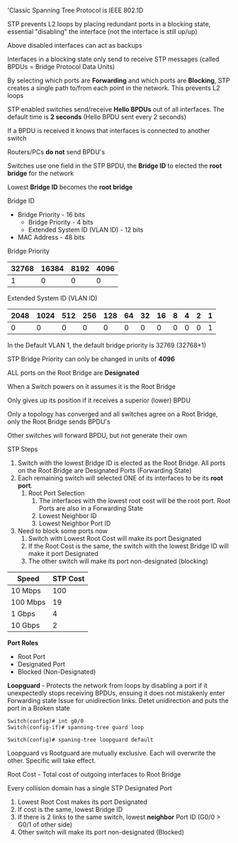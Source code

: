 'Classic Spanning Tree Protocol is IEEE 802.1D

STP prevents L2 loops by placing redundant ports in a blocking state, essential "disabling" the interface (not the interface is still up/up)

Above disabled interfaces can act as backups 

Interfaces in a blocking state only send to receive STP messages (called BPDUs = Bridge Protocol Data Units)

By selecting which ports are **Forwarding** and which ports are **Blocking**, STP creates a single path to/from each point in the network.  This prevents L2 loops

STP enabled switches send/receive **Hello BPDUs** out of all interfaces.  The default time is **2 seconds** (Hello BPDU sent every 2 seconds)

If a BPDU is received it knows that interfaces is connected to another switch

Routers/PCs **do not** send BPDU's

Switches use one field in the STP BPDU, the **Bridge ID** to elected the **root bridge** for the network

Lowest **Bridge ID** becomes the **root bridge**

Bridge ID
- Bridge Priority - 16 bits
	- Bridge Priority - 4 bits
	- Extended System ID (VLAN ID) - 12 bits
- MAC Address - 48 bits

Bridge Priority

| 32768 | 16384 | 8192 | 4096 |
| ----- | ----- | ---- | ---- |
| 1     | 0     | 0    | 0    |
Extended System ID (VLAN ID)

| 2048 | 1024 | 512 | 256 | 128 | 64  | 32  | 16  | 8   | 4   | 2   | 1   |
| ---- | ---- | --- | --- | --- | --- | --- | --- | --- | --- | --- | --- |
| 0    | 0    | 0   | 0   | 0   | 0   | 0   | 0   | 0   | 0   | 0   | 1   |

In the Default VLAN 1, the default bridge priority is 32769 (32768+1)

STP Bridge Priority can only be changed in units of **4096**

ALL ports on the Root Bridge are **Designated**

When a Switch powers on it assumes it is the Root Bridge

Only gives up its position if it receives a superior (lower) BPDU

Only a topology has converged and all switches agree on a Root Bridge, only the Root Bridge sends BPDU's

Other switches will forward BPDU, but not generate their own

STP Steps

1. Switch with the lowest Bridge ID is elected as the Root Bridge.  All ports on the Root Bridge are Designated Ports (Forwarding State)
2. Each remaining switch will selected ONE of its interfaces to be its **root port**.  
	1. Root Port Selection
		1. The interfaces with the lowest root cost will be the root port.  Root Ports are also in a Forwarding State
		2. Lowest Neighbor ID
		3. Lowest Neighbor Port ID
3. Need to block some ports now
	1. Switch with Lowest Root Cost will make its port Designated
	2. If the Root Cost is the same, the switch with the lowest Bridge ID will make it port Designated
	3. The other switch will make its port non-designated (blocking)



| Speed    | STP Cost |
| -------- | -------- |
| 10 Mbps  | 100      |
| 100 Mbps | 19       |
| 1 Gbps   | 4        |
| 10 Gbps  | 2        |

**Port Roles**
- Root Port
- Designated Port
- Blocked (Non-Designated)

**Loopguard** - Protects the network from loops by disabling a port if it unexpectedly stops receiving BPDUs, ensuing it does not mistakenly enter Forwarding state
	Issue for unidirection links.  Detet unidirection and puts the port in a Broken state

```
Switch(config)# int g0/0
Switch(config-if)# spanning-tree guard loop
```

```
Switch(config)# spaning-tree loopguard default
```

Loopguard vs Rootguard are mutually exclusive.  Each will overwrite the other.    Specific will take effect.  

Root Cost - Total cost of outgoing interfaces to Root Bridge

Every collision domain has a single STP Designated Port

1. Lowest Root Cost makes its port Designated
2. If cost is the same, lowest Bridge ID
3. If there is 2 links to the same switch, lowest **neighbor** Port ID (G0/0 > G0/1 of other side)
4. Other switch will make its port non-designated (Blocked)